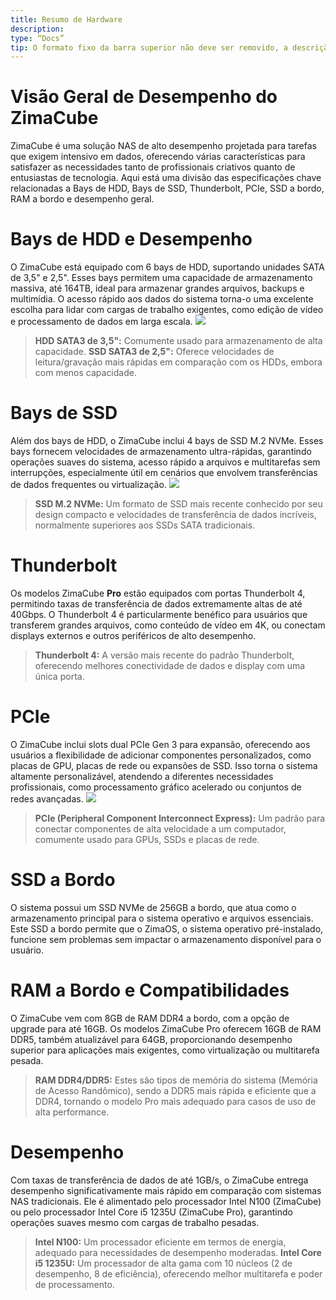 ```yaml
---
title: Resumo de Hardware
description:
type: “Docs”
tip: O formato fixo da barra superior não deve ser removido, a descrição são as descrições dos artigos, caso não preenchido, será cortado o primeiro parágrafo do conteúdo
---
```


# Visão Geral de Desempenho do ZimaCube
ZimaCube é uma solução NAS de alto desempenho projetada para tarefas que exigem intensivo em dados, oferecendo várias características para satisfazer as necessidades tanto de profissionais criativos quanto de entusiastas de tecnologia. Aqui está uma divisão das especificações chave relacionadas a Bays de HDD, Bays de SSD, Thunderbolt, PCIe, SSD a bordo, RAM a bordo e desempenho geral.
# Bays de HDD e Desempenho
O ZimaCube está equipado com 6 bays de HDD, suportando unidades SATA de 3,5" e 2,5". Esses bays permitem uma capacidade de armazenamento massiva, até 164TB, ideal para armazenar grandes arquivos, backups e multimídia. O acesso rápido aos dados do sistema torna-o uma excelente escolha para lidar com cargas de trabalho exigentes, como edição de vídeo e processamento de dados em larga escala.
![](https://manage.icewhale.io/api/static/docs/1727238288220_image.png)


>**HDD SATA3 de 3,5":** Comumente usado para armazenamento de alta capacidade.
>**SSD SATA3 de 2,5":** Oferece velocidades de leitura/gravação mais rápidas em comparação com os HDDs, embora com menos capacidade.
# Bays de SSD
Além dos bays de HDD, o ZimaCube inclui 4 bays de SSD M.2 NVMe. Esses bays fornecem velocidades de armazenamento ultra-rápidas, garantindo operações suaves do sistema, acesso rápido a arquivos e multitarefas sem interrupções, especialmente útil em cenários que envolvem transferências de dados frequentes ou virtualização.
![](https://manage.icewhale.io/api/static/docs/1727238396508_image.png)


>**SSD M.2 NVMe:** Um formato de SSD mais recente conhecido por seu design compacto e velocidades de transferência de dados incríveis, normalmente superiores aos SSDs SATA tradicionais.
# Thunderbolt
Os modelos ZimaCube **Pro** estão equipados com portas Thunderbolt 4, permitindo taxas de transferência de dados extremamente altas de até 40Gbps. O Thunderbolt 4 é particularmente benéfico para usuários que transferem grandes arquivos, como conteúdo de vídeo em 4K, ou conectam displays externos e outros periféricos de alto desempenho.

>**Thunderbolt 4:** A versão mais recente do padrão Thunderbolt, oferecendo melhores conectividade de dados e display com uma única porta.
# PCIe
O ZimaCube inclui slots dual PCIe Gen 3 para expansão, oferecendo aos usuários a flexibilidade de adicionar componentes personalizados, como placas de GPU, placas de rede ou expansões de SSD. Isso torna o sistema altamente personalizável, atendendo a diferentes necessidades profissionais, como processamento gráfico acelerado ou conjuntos de redes avançadas.
![](https://manage.icewhale.io/api/static/docs/1727238358641_image.png)

>**PCIe (Peripheral Component Interconnect Express):** Um padrão para conectar componentes de alta velocidade a um computador, comumente usado para GPUs, SSDs e placas de rede.
# SSD a Bordo
O sistema possui um SSD NVMe de 256GB a bordo, que atua como o armazenamento principal para o sistema operativo e arquivos essenciais. Este SSD a bordo permite que o ZimaOS, o sistema operativo pré-instalado, funcione sem problemas sem impactar o armazenamento disponível para o usuário.


# RAM a Bordo e Compatibilidades
O ZimaCube vem com 8GB de RAM DDR4 a bordo, com a opção de upgrade para até 16GB. 
Os modelos ZimaCube Pro oferecem 16GB de RAM DDR5, também atualizável para 64GB, proporcionando desempenho superior para aplicações mais exigentes, como virtualização ou multitarefa pesada.

>**RAM DDR4/DDR5:** Estes são tipos de memória do sistema (Memória de Acesso Randômico), sendo a DDR5 mais rápida e eficiente que a DDR4, tornando o modelo Pro mais adequado para casos de uso de alta performance.
# Desempenho
Com taxas de transferência de dados de até 1GB/s, o ZimaCube entrega desempenho significativamente mais rápido em comparação com sistemas NAS tradicionais. Ele é alimentado pelo processador Intel N100 (ZimaCube) ou pelo processador Intel Core i5 1235U (ZimaCube Pro), garantindo operações suaves mesmo com cargas de trabalho pesadas.

>**Intel N100:** Um processador eficiente em termos de energia, adequado para necessidades de desempenho moderadas.
>**Intel Core i5 1235U:** Um processador de alta gama com 10 núcleos (2 de desempenho, 8 de eficiência), oferecendo melhor multitarefa e poder de processamento.